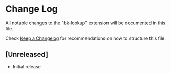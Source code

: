 # Change Log
All notable changes to the "bk-lookup" extension will be documented in this file.

Check [Keep a Changelog](http://keepachangelog.com/) for recommendations on how to structure this file.

## [Unreleased]
- Initial release